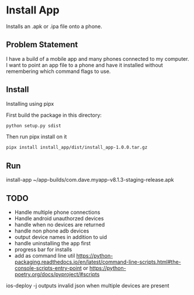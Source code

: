 # Install App
Installs an .apk or .ipa file onto a phone.

## Problem Statement
I have a build of a mobile app and many phones connected to my computer. I want to point an app file to a phone and have it installed without remembering which command flags to use.

## Install
Installing using pipx

First build the package in this directory:
```bash
python setup.py sdist
```

Then run pipx install on it
```bash
pipx install install_app/dist/install_app-1.0.0.tar.gz
```

## Run
install-app ~/app-builds/com.dave.myapp-v8.1.3-staging-release.apk

## TODO
- Handle multiple phone connections
- Handle android unauthorzed devices
- handle when no devices are returned
- handle non phone adb devices
- output device names in addition to uid
- handle uninstalling the app first
- progress bar for installs
- add as command line util https://python-packaging.readthedocs.io/en/latest/command-line-scripts.html#the-console-scripts-entry-point or https://python-poetry.org/docs/pyproject/#scripts



ios-deploy -j outputs invalid json when multiple devices are present
